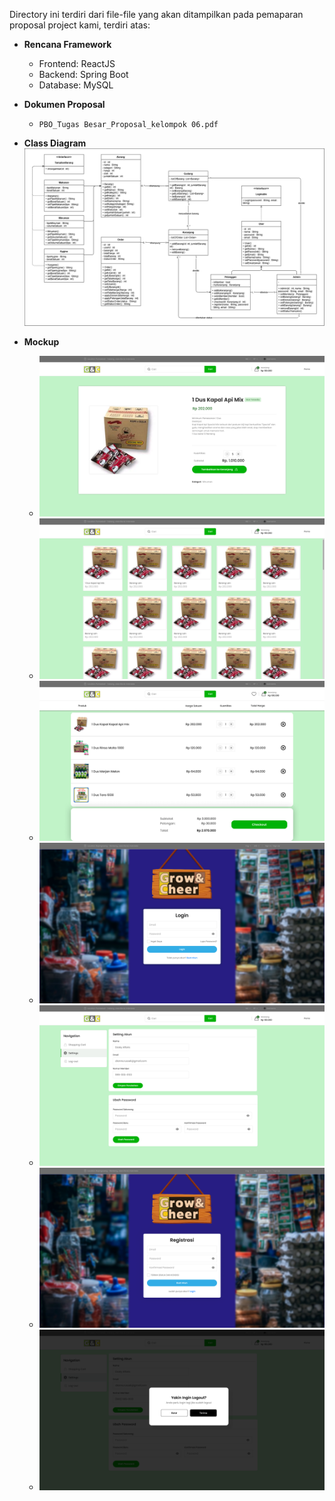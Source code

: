 Directory ini terdiri dari file-file yang akan ditampilkan pada pemaparan proposal project kami, terdiri atas:

- **Rencana Framework**
  - Frontend: ReactJS
  - Backend: Spring Boot
  - Database: MySQL

- **Dokumen Proposal**
  - `PBO_Tugas Besar_Proposal_kelompok 06.pdf`

- **Class Diagram**
  ![Class Diagram](Class_Diagram.png)

- **Mockup**
  - ![Mockup/Page-Detail-Barang](<Mockup/Page-Detail-Barang.png>)
  - ![Mockup/Page-Galery-Barang](<Mockup/Page-Galery-Barang.png>)
  - ![Mockup/Page-Keranjang](<Mockup/Page-Keranjang.png>)
  - ![Mockup/Page-Login](<Mockup/Page-Login.png>)
  - ![Mockup/Page-Profil](<Mockup/Page-Profil.png>)
  - ![Mockup/Page-Registrasi](<Mockup/Page-Registrasi.png>)
  - ![Mockup/Pop-out-Logout](<Mockup/Pop-out-Logout.png>)
